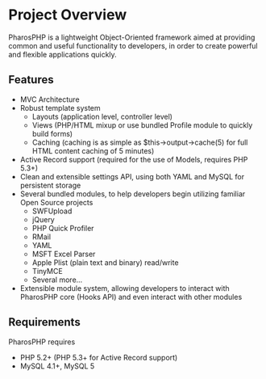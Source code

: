 Project Overview
================

PharosPHP is a lightweight Object-Oriented framework aimed at providing common and useful functionality to developers, in order to create powerful and flexible applications quickly.

Features
--------

- MVC Architecture
- Robust template system
	- Layouts (application level, controller level)
	- Views (PHP/HTML mixup or use bundled Profile module to quickly build forms)
	- Caching (caching is as simple as $this->output->cache(5) for full HTML content caching of 5 minutes)
- Active Record support (required for the use of Models, requires PHP 5.3+)
- Clean and extensible settings API, using both YAML and MySQL for persistent storage
- Several bundled modules, to help developers begin utilizing familiar Open Source projects
	- SWFUpload
	- jQuery
	- PHP Quick Profiler
	- RMail
	- YAML
	- MSFT Excel Parser
	- Apple Plist (plain text and binary) read/write
	- TinyMCE
	- Several more...
- Extensible module system, allowing developers to interact with PharosPHP core (Hooks API) and even interact with other modules

Requirements
------------

PharosPHP requires

- PHP 5.2+ (PHP 5.3+ for Active Record support)
- MySQL 4.1+, MySQL 5
